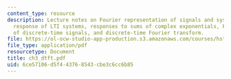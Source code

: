 ```yaml
---
content_type: resource
description: Lecture notes on Fourier representation of signals and systems, frequency
  response of LTI systems, responses to sums of complex exponentials, Fourier representation
  of discrete-time signals, and discrete-time Fourier transform.
file: https://ol-ocw-studio-app-production.s3.amazonaws.com/courses/hst-582j-biomedical-signal-and-image-processing-spring-2007/6ce57106d5f443768543cbe3c6cc6b85_ch3_dtft.pdf
file_type: application/pdf
resourcetype: Document
title: ch3_dtft.pdf
uid: 6ce57106-d5f4-4376-8543-cbe3c6cc6b85
---
```

